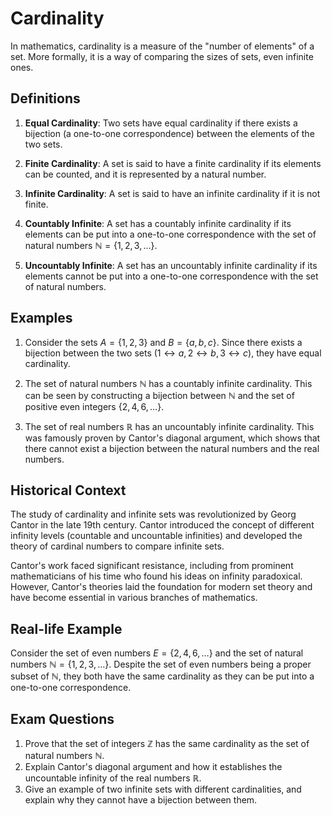 # Cardinality

In mathematics, cardinality is a measure of the "number of elements" of a set. More formally, it is a way of comparing the sizes of sets, even infinite ones.

## Definitions

1. **Equal Cardinality**: Two sets have equal cardinality if there exists a bijection (a one-to-one correspondence) between the elements of the two sets.
   
2. **Finite Cardinality**: A set is said to have a finite cardinality if its elements can be counted, and it is represented by a natural number.

3. **Infinite Cardinality**: A set is said to have an infinite cardinality if it is not finite.

4. **Countably Infinite**: A set has a countably infinite cardinality if its elements can be put into a one-to-one correspondence with the set of natural numbers $\mathbb{N}=\{1, 2, 3,\ldots\}$.

5. **Uncountably Infinite**: A set has an uncountably infinite cardinality if its elements cannot be put into a one-to-one correspondence with the set of natural numbers.

## Examples

1. Consider the sets $A=\{1, 2, 3\}$ and $B=\{a, b, c\}$. Since there exists a bijection between the two sets ($1\leftrightarrow a, 2\leftrightarrow b, 3\leftrightarrow c$), they have equal cardinality.
   
2. The set of natural numbers $\mathbb{N}$ has a countably infinite cardinality. This can be seen by constructing a bijection between $\mathbb{N}$ and the set of positive even integers $\{2, 4, 6,\ldots\}$.
   
3. The set of real numbers $\mathbb{R}$ has an uncountably infinite cardinality. This was famously proven by Cantor's diagonal argument, which shows that there cannot exist a bijection between the natural numbers and the real numbers.

## Historical Context

The study of cardinality and infinite sets was revolutionized by Georg Cantor in the late 19th century. Cantor introduced the concept of different infinity levels (countable and uncountable infinities) and developed the theory of cardinal numbers to compare infinite sets.

Cantor's work faced significant resistance, including from prominent mathematicians of his time who found his ideas on infinity paradoxical. However, Cantor's theories laid the foundation for modern set theory and have become essential in various branches of mathematics.

## Real-life Example

Consider the set of even numbers $E=\{2, 4, 6,\ldots\}$ and the set of natural numbers $\mathbb{N}=\{1, 2, 3,\ldots\}$. Despite the set of even numbers being a proper subset of $\mathbb{N}$, they both have the same cardinality as they can be put into a one-to-one correspondence.

## Exam Questions

1. Prove that the set of integers $\mathbb{Z}$ has the same cardinality as the set of natural numbers $\mathbb{N}$.
2. Explain Cantor's diagonal argument and how it establishes the uncountable infinity of the real numbers $\mathbb{R}$.
3. Give an example of two infinite sets with different cardinalities, and explain why they cannot have a bijection between them.